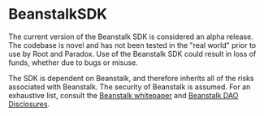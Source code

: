 # BeanstalkSDK

The current version of the Beanstalk SDK is considered an alpha release. The codebase is novel and has not been tested in the "real world" prior to use by Root and Paradox. Use of the Beanstalk SDK could result in loss of funds, whether due to bugs or misuse.

The SDK is dependent on Beanstalk, and therefore inherits all of the risks associated with Beanstalk. The security of Beanstalk is assumed. For an exhaustive list, consult the [Beanstalk whitepaper](https://bean.money/docs/beanstalk.pdf) and [Beanstalk DAO Disclosures](https://docs.bean.money/disclosures).

